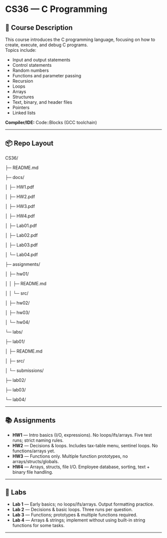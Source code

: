 # CS36 — C Programming

## 📖 Course Description
This course introduces the C programming language, focusing on how to create, execute, and debug C programs.  
Topics include:
- Input and output statements  
- Control statements  
- Random numbers  
- Functions and parameter passing  
- Recursion  
- Loops  
- Arrays  
- Structures  
- Text, binary, and header files  
- Pointers  
- Linked lists  

**Compiler/IDE:** Code::Blocks (GCC toolchain)

---

## 📦 Repo Layout
CS36/

├─ README.md

├─ docs/

│ ├─ HW1.pdf

│ ├─ HW2.pdf

│ ├─ HW3.pdf

│ ├─ HW4.pdf

│ ├─ Lab01.pdf

│ ├─ Lab02.pdf

│ ├─ Lab03.pdf

│ └─ Lab04.pdf

├─ assignments/

│ ├─ hw01/

│ │ ├─ README.md

│ │ └─ src/

│ ├─ hw02/

│ ├─ hw03/

│ └─ hw04/

└─ labs/

├─ lab01/

│ ├─ README.md

│ ├─ src/ 

│ └─ submissions/ 

├─ lab02/

├─ lab03/

└─ lab04/

---

## 📚 Assignments

- **HW1** — Intro basics (I/O, expressions). No loops/ifs/arrays. Five test runs; strict naming rules.  
- **HW2** — Decisions & loops. Includes tax-table menu, sentinel loops. No functions/arrays yet.  
- **HW3** — Functions only. Multiple function prototypes, no arrays/structs/globals.  
- **HW4** — Arrays, structs, file I/O. Employee database, sorting, text + binary file handling.  

---

## 🧪 Labs

- **Lab 1** — Early basics; no loops/ifs/arrays. Output formatting practice.  
- **Lab 2** — Decisions & basic loops. Three runs per question.  
- **Lab 3** — Functions; prototypes & multiple functions required.  
- **Lab 4** — Arrays & strings; implement without using built-in string functions for some tasks.  

---
